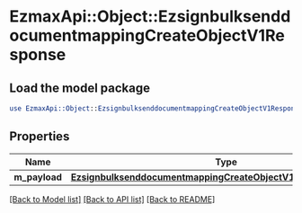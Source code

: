 # EzmaxApi::Object::EzsignbulksenddocumentmappingCreateObjectV1Response

## Load the model package
```perl
use EzmaxApi::Object::EzsignbulksenddocumentmappingCreateObjectV1Response;
```

## Properties
Name | Type | Description | Notes
------------ | ------------- | ------------- | -------------
**m_payload** | [**EzsignbulksenddocumentmappingCreateObjectV1ResponseMPayload**](EzsignbulksenddocumentmappingCreateObjectV1ResponseMPayload.md) |  | 

[[Back to Model list]](../README.md#documentation-for-models) [[Back to API list]](../README.md#documentation-for-api-endpoints) [[Back to README]](../README.md)



